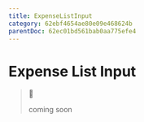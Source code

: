 ```yaml
---
title: ExpenseListInput
category: 62ebf4654ae80e09e468624b
parentDoc: 62ec01bd561bab0aa775efe4
---
```


# Expense List Input
>🚧 
>
> coming soon